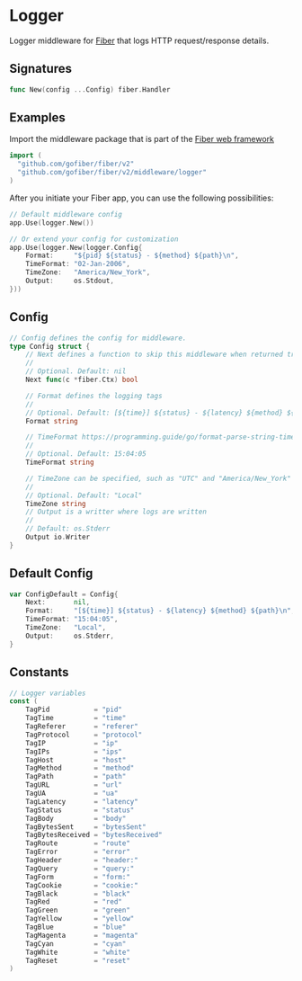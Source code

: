 # Logger

Logger middleware for [Fiber](https://github.com/gofiber/fiber) that logs HTTP request/response details.

## Signatures

```go
func New(config ...Config) fiber.Handler
```

## Examples

Import the middleware package that is part of the [Fiber web framework](https://github.com/gofiber/fiber)

```go
import (
  "github.com/gofiber/fiber/v2"
  "github.com/gofiber/fiber/v2/middleware/logger"
)
```

After you initiate your Fiber app, you can use the following possibilities:

```go
// Default middleware config
app.Use(logger.New())

// Or extend your config for customization
app.Use(logger.New(logger.Config{
    Format:     "${pid} ${status} - ${method} ${path}\n",
    TimeFormat: "02-Jan-2006",
    TimeZone:   "America/New_York",
    Output:     os.Stdout,
}))
```

## Config

```go
// Config defines the config for middleware.
type Config struct {
    // Next defines a function to skip this middleware when returned true.
    //
    // Optional. Default: nil
    Next func(c *fiber.Ctx) bool

    // Format defines the logging tags
    //
    // Optional. Default: [${time}] ${status} - ${latency} ${method} ${path}\n
    Format string

    // TimeFormat https://programming.guide/go/format-parse-string-time-date-example.html
    //
    // Optional. Default: 15:04:05
    TimeFormat string

    // TimeZone can be specified, such as "UTC" and "America/New_York" and "Asia/Chongqing", etc
    //
    // Optional. Default: "Local"
    TimeZone string
    // Output is a writter where logs are written
    //
    // Default: os.Stderr
    Output io.Writer
}
```

## Default Config

```go
var ConfigDefault = Config{
    Next:       nil,
    Format:     "[${time}] ${status} - ${latency} ${method} ${path}\n",
    TimeFormat: "15:04:05",
    TimeZone:   "Local",
    Output:     os.Stderr,
}
```

## Constants

```go
// Logger variables
const (
    TagPid           = "pid"
    TagTime          = "time"
    TagReferer       = "referer"
    TagProtocol      = "protocol"
    TagIP            = "ip"
    TagIPs           = "ips"
    TagHost          = "host"
    TagMethod        = "method"
    TagPath          = "path"
    TagURL           = "url"
    TagUA            = "ua"
    TagLatency       = "latency"
    TagStatus        = "status"
    TagBody          = "body"
    TagBytesSent     = "bytesSent"
    TagBytesReceived = "bytesReceived"
    TagRoute         = "route"
    TagError         = "error"
    TagHeader        = "header:"
    TagQuery         = "query:"
    TagForm          = "form:"
    TagCookie        = "cookie:"
    TagBlack         = "black"
    TagRed           = "red"
    TagGreen         = "green"
    TagYellow        = "yellow"
    TagBlue          = "blue"
    TagMagenta       = "magenta"
    TagCyan          = "cyan"
    TagWhite         = "white"
    TagReset         = "reset"
)
```

